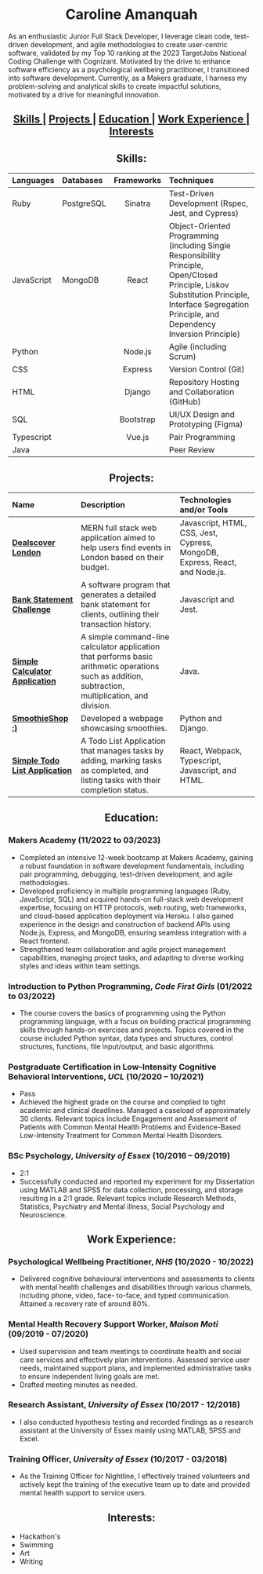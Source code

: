 <h1 align="center"> Caroline Amanquah </h1>

As an enthusiastic Junior Full Stack Developer, I leverage clean code, test-driven development, and agile methodologies to create user-centric software, validated by my Top 10 ranking at the 2023 TargetJobs National Coding Challenge with Cognizant. Motivated by the drive to enhance software efficiency as a psychological wellbeing practitioner, I transitioned into software development. Currently, as a Makers graduate, I harness my problem-solving and analytical skills to create impactful solutions, motivated by a drive for meaningful innovation.

<h2 align="center">
  <a href="#skills">Skills |</a> 
  <a href="#projects">Projects |</a> 
  <a href="#education">Education |</a> 
  <a href="#work-experience">Work Experience |</a>
  <a href="#interests">Interests</a>
</h2>

<a name="skills"></a>
<h2 align="center"> Skills: </h2>

| **Languages** | **Databases** | **Frameworks** | **Techniques** |
|:--------------|:--------------|:--------------:|:---------------|
| Ruby          | PostgreSQL    | Sinatra        | Test-Driven Development (Rspec, Jest, and Cypress) |
| JavaScript    | MongoDB       | React          | Object-Oriented Programming (including Single Responsibility Principle, Open/Closed Principle, Liskov Substitution Principle, Interface Segregation Principle, and Dependency Inversion Principle) |
| Python        |               | Node.js        | Agile (including Scrum) |
| CSS           |               | Express        | Version Control (Git) |
| HTML          |               | Django         | Repository Hosting and Collaboration (GitHub) |
| SQL           |               | Bootstrap      | UI/UX Design and Prototyping (Figma) |
| Typescript    |               | Vue.js         | Pair Programming |
| Java          |               |                | Peer Review |


<a name="projects"></a>
<h2 align="center"> Projects: </h2>

| Name | Description | Technologies and/or Tools |
|:---- |:----------- |:------------------------- |
| [**Dealscover London**](https://github.com/Caroline-Amanquah/dealscover-london) | MERN full stack web application aimed to help users find events in London based on their budget. | Javascript, HTML, CSS, Jest, Cypress, MongoDB, Express, React, and Node.js. |
| [**Bank Statement Challenge**](https://github.com/Caroline-Amanquah/Bank_Statement_Challenge) | A software program that generates a detailed bank statement for clients, outlining their transaction history. | Javascript and Jest. |
| [**Simple Calculator Application**](https://github.com/Caroline-Amanquah/simple-calculator-app) | A simple command-line calculator application that performs basic arithmetic operations such as addition, subtraction, multiplication, and division. | Java. |
| [**SmoothieShop :)**](https://github.com/Caroline-Amanquah/Django-Webpage) | Developed a webpage showcasing smoothies. | Python and Django. |
| [**Simple Todo List Application**](https://github.com/Caroline-Amanquah/simple-todo-list-application/tree/main) | A Todo List Application that manages tasks by adding, marking tasks as completed, and listing tasks with their completion status. | React, Webpack, Typescript, Javascript, and HTML. |

<a name="education"></a>
<h2 align="center"> Education: </h2>

### Makers Academy (11/2022 to 03/2023)
- Completed an intensive 12-week bootcamp at Makers Academy, gaining a robust foundation in software development fundamentals, including pair programming, debugging, test-driven development, and agile methodologies.
- Developed proficiency in multiple programming languages (Ruby, JavaScript, SQL) and acquired hands-on full-stack web development expertise, focusing on HTTP protocols, web routing, web frameworks, and cloud-based application deployment via Heroku. I also gained experience in the design and construction of backend APIs using Node.js, Express, and MongoDB, ensuring seamless integration with a React frontend. 
- Strengthened team collaboration and agile project management capabilities, managing project tasks, and adapting to diverse working styles and ideas within team settings.

### Introduction to Python Programming, *Code First Girls* (01/2022 to 03/2022)
- The course covers the basics of programming using the Python programming language, with a focus on building practical programming skills through hands-on exercises and projects. Topics covered in the course included Python syntax, data types and structures, control structures, functions, file input/output, and basic algorithms.

### Postgraduate Certification in Low-Intensity Cognitive Behavioral Interventions, *UCL* (10/2020 – 10/2021)
- Pass
- Achieved the highest grade on the course and complied to tight academic and clinical deadlines. Managed a caseload of approximately 30 clients. Relevant topics include Engagement and Assessment of Patients with Common Mental Health Problems and Evidence-Based Low-Intensity Treatment for Common Mental Health Disorders.

### BSc Psychology, *University of Essex* (10/2016 – 09/2019)
- 2:1
- Successfully conducted and reported my experiment for my Dissertation using MATLAB and SPSS for data collection, processing, and storage resulting in a 2:1 grade. Relevant topics include Research Methods, Statistics, Psychiatry and Mental illness, Social Psychology and Neuroscience.

<a name="work-experience"></a>
<h2 align="center"> Work Experience: </h2>

### Psychological Wellbeing Practitioner, *NHS* (10/2020 - 10/2022) 
- Delivered cognitive behavioural interventions and assessments to clients with mental health challenges and disabilities through various channels, including phone, video, face- to-face, and typed communication. Attained a recovery rate of around 80%.

### Mental Health Recovery Support Worker, *Maison Moti* (09/2019 - 07/2020)
- Used supervision and team meetings to coordinate health and social care services and effectively plan interventions. Assessed service user needs, maintained support plans, and implemented administrative tasks to ensure independent living goals are met. 
- Drafted meeting minutes as needed.

### Research Assistant, *University of Essex* (10/2017 - 12/2018)
- I also conducted hypothesis testing and recorded findings as a research assistant at the University of Essex mainly using MATLAB, SPSS and Excel.
 
### Training Officer, *University of Essex* (10/2017 - 03/2018)
- As the Training Officer for Nightline, I effectively trained volunteers and actively kept the training of the executive team up to date and provided mental health support to service users. 

<a name="interests"></a>
<h2 align="center"> Interests: </h2>

- Hackathon's
- Swimming
- Art
- Writing



